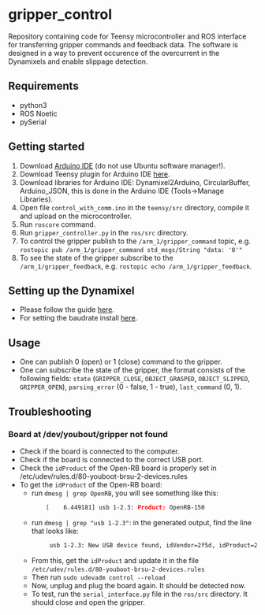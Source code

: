 # gripper_control
Repository containing code for Teensy microcontroller and ROS interface for transferring gripper commands and feedback data. The software is designed in a way to prevent occurence of the overcurrent in the Dynamixels and enable slippage detection.

## Requirements
* python3
* ROS Noetic
* pySerial

## Getting started
1. Download [Arduino IDE](https://www.arduino.cc/en/software) (do not use Ubuntu software manager!).
2. Download Teensy plugin for Arduino IDE [here](https://www.pjrc.com/teensy/teensyduino.html).
3. Download libraries for Arduino IDE: Dynamixel2Arduino, CircularBuffer, Arduino_JSON, this is done in the Arduino IDE (Tools->Manage Libraries).
4. Open file `control_with_comm.ino` in the `teensy/src` directory, compile it and upload on the microcontroller.
5. Run `roscore` command.
5. Run `gripper_controller.py` in the `ros/src` directory.
6. To control the gripper publish to the `/arm_1/gripper_command` topic, e.g. `rostopic pub /arm_1/gripper_command std_msgs/String "data: '0'"`
7. To see the state of the gripper subscribe to the `/arm_1/gripper_feedback`, e.g. `rostopic echo /arm_1/gripper_feedback`.

## Setting up the Dynamixel
- Please follow the guide [here](https://emanual.robotis.com/docs/en/parts/interface/usb2dynamixel/).
- For setting the baudrate install [here](https://emanual.robotis.com/docs/en/software/dynamixel/dynamixel_wizard2/).

## Usage
* One can publish 0 (open) or 1 (close) command to the gripper.
* One can subscribe the state of the gripper, the format consists of the following fields: `state` (`GRIPPER_CLOSE`, `OBJECT_GRASPED`, `OBJECT_SLIPPED`, `GRIPPER_OPEN`), `parsing_error` (0 - false, 1 - true), `last_command` (0, 1).

## Troubleshooting

### Board at /dev/youbout/gripper not found
* Check if the board is connected to the computer.
* Check if the board is connected to the correct USB port.
* Check the `idProduct` of the Open-RB board is properly set in /etc/udev/rules.d/80-youboot-brsu-2-devices.rules
* To get the `idProduct` of the Open-RB board:
    - run `dmesg | grep OpenRB`, you will see something like this:
        ```bash
            [    6.449181] usb 1-2.3: Product: OpenRB-150
        ```
    - run `dmesg | grep "usb 1-2.3"`: in the generated output, find the line that looks like:
        ```bash
             usb 1-2.3: New USB device found, idVendor=2f5d, idProduct=2202, bcdDevice= 1.00
        ```
    - From this, get the `idProduct` and update it in the file `/etc/udev/rules.d/80-youboot-brsu-2-devices.rules`
    - Then run `sudo udevadm control --reload`
    - Now, unplug and plug the board again. It should be detected now.
    - To test, run the `serial_interface.py` file in the `ros/src` directory. It should close and open the gripper.
